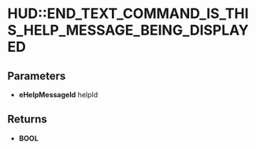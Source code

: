 # HUD::END_TEXT_COMMAND_IS_THIS_HELP_MESSAGE_BEING_DISPLAYED

## Parameters
* **eHelpMessageId** helpId

## Returns
* **BOOL**